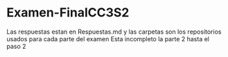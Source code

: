 # Examen-FinalCC3S2
Las respuestas estan en Respuestas.md y las carpetas son los repositorios usados para cada parte del examen
Esta incompleto la parte 2 hasta el paso 2
